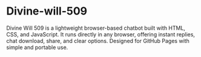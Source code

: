 # Divine-will-509
Divine Will 509 is a lightweight browser-based chatbot built with HTML, CSS, and JavaScript. It runs directly in any browser, offering instant replies, chat download, share, and clear options. Designed for GitHub Pages with simple and portable use.
